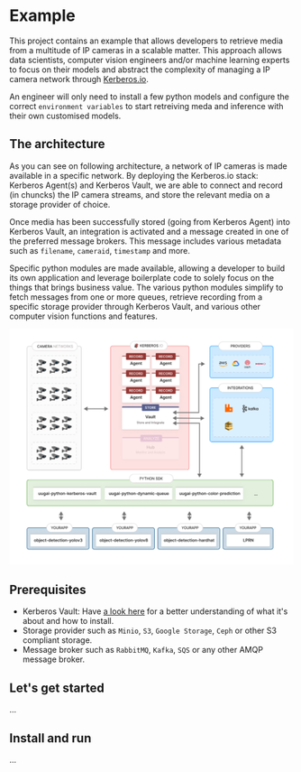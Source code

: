 # Example 

This project contains an example that allows developers to retrieve media from a multitude of IP cameras in a scalable matter. This approach allows data scientists, computer vision engineers and/or machine learning experts to focus on their models and abstract the complexity of managing a IP camera network through [Kerberos.io](https://kerberos.io).

An engineer will only need to install a few python models and configure the correct `environment variables` to start retreiving meda and inference with their own customised models.

## The architecture

As you can see on following architecture, a network of IP cameras is made available in a specific network. By deploying the Kerberos.io stack: Kerberos Agent(s) and Kerberos Vault, we are able to connect and record (in chuncks) the IP camera streams, and store the relevant media on a storage provider of choice.

Once media has been successfully stored (going from Kerberos Agent) into Kerberos Vault, an integration is activated and a message created in one of the preferred message brokers. This message includes various metadata such as `filename`, `cameraid`, `timestamp` and more.

Specific python modules are made available, allowing a developer to build its own application and leverage boilerplate code to solely focus on the things that brings business value. The various python modules simplify to fetch messages from one or more queues, retrieve recording from a specific storage provider through Kerberos Vault, and various other computer vision functions and features.

![Kerberos Vault Integration](./assets/images/kerberos-vault-reader.png)

## Prerequisites

- Kerberos Vault: Have [a look here](https://doc.kerberos.io/vault/first-things-first) for a better understanding of what it's about and how to install.
- Storage provider such as `Minio`, `S3`, `Google Storage`, `Ceph` or other S3 compliant storage.
- Message broker such as `RabbitMQ`, `Kafka`, `SQS` or any other AMQP message broker.

## Let's get started

...

## Install and run

...
